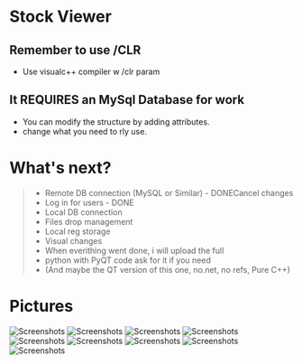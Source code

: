 # Stock Viewer
## Remember to use /CLR 
- Use visualc++ compiler w /clr param 
## It REQUIRES an MySql Database for work
- You can modify the structure by adding attributes.
- change what you need to rly use.
# What's next?

> - Remote DB connection (MySQL or Similar) - DONECancel changes
> - Log in for users - DONE
> - Local DB connection
> - Files drop management
> - Local reg storage
> - Visual changes <this will take more time>
> - When everithing went done, i will upload the full 
> -   python with PyQT code ask for it if you need
> -  (And maybe the QT version of this one, no.net, no refs, Pure C++)
# Pictures
![Screenshots](/StockViewer/StockViewer/TEMP/LogIn.png)
![Screenshots](/StockViewer/StockViewer/TEMP/QS.png)
![Screenshots](/StockViewer/StockViewer/TEMP/Main.png)
![Screenshots](/StockViewer/StockViewer/TEMP/Sales.png)
![Screenshots](/StockViewer/StockViewer/TEMP/Admin.png)
![Screenshots](/StockViewer/StockViewer/TEMP/AddUser.png)
![Screenshots](/StockViewer/StockViewer/TEMP/SearchUser.png)
![Screenshots](/StockViewer/StockViewer/TEMP/Products.png)
![Screenshots](/StockViewer/StockViewer/TEMP/UsersMGM.png)
